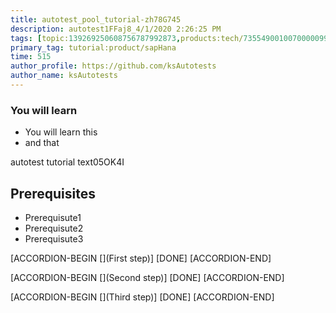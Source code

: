 ```yaml
---
title: autotest_pool_tutorial-zh78G745
description: autotest1FFaj8_4/1/2020 2:26:25 PM
tags: [topic:139269250608756787992873,products:tech/73554900100700000996,tutorial:experience/advanced]
primary_tag: tutorial:product/sapHana
time: 515
author_profile: https://github.com/ksAutotests
author_name: ksAutotests
---
```

### You will learn
- You will learn this
- and that

autotest tutorial text05OK4I

## Prerequisites
- Prerequisute1
- Prerequisute2
- Prerequisute3

[ACCORDION-BEGIN [](First step)]
[DONE]
[ACCORDION-END]

[ACCORDION-BEGIN [](Second step)]
[DONE]
[ACCORDION-END]

[ACCORDION-BEGIN [](Third step)]
[DONE]
[ACCORDION-END]

